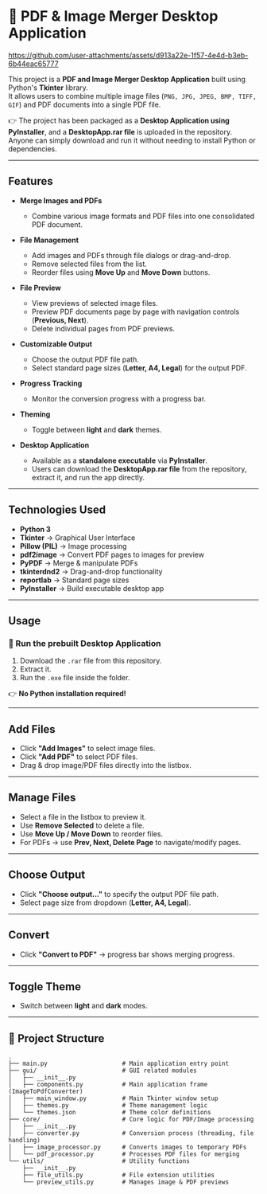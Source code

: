# 📄 PDF & Image Merger Desktop Application


https://github.com/user-attachments/assets/d913a22e-1f57-4e4d-b3eb-6b44eac65777


This project is a **PDF and Image Merger Desktop Application** built using Python's **Tkinter** library.  
It allows users to combine multiple image files (`PNG, JPG, JPEG, BMP, TIFF, GIF`) and PDF documents into a single PDF file. 

👉 The project has been packaged as a **Desktop Application using PyInstaller**, and a **DesktopApp.rar file** is uploaded in the repository.  
Anyone can simply download and run it without needing to install Python or dependencies.   

---

##  Features

- **Merge Images and PDFs**  
  - Combine various image formats and PDF files into one consolidated PDF document.

- **File Management**  
  - Add images and PDFs through file dialogs or drag-and-drop.  
  - Remove selected files from the list.  
  - Reorder files using **Move Up** and **Move Down** buttons.  

- **File Preview**  
  - View previews of selected image files.  
  - Preview PDF documents page by page with navigation controls (**Previous, Next**).  
  - Delete individual pages from PDF previews.  

- **Customizable Output**  
  - Choose the output PDF file path.  
  - Select standard page sizes (**Letter, A4, Legal**) for the output PDF.  

- **Progress Tracking**  
  - Monitor the conversion progress with a progress bar.  

- **Theming**  
  - Toggle between **light** and **dark** themes.  

- **Desktop Application**  
  - Available as a **standalone executable** via **PyInstaller**.  
  - Users can download the **DesktopApp.rar file** from the repository, extract it, and run the app directly.  

---

##  Technologies Used

- **Python 3**  
- **Tkinter** → Graphical User Interface  
- **Pillow (PIL)** → Image processing  
- **pdf2image** → Convert PDF pages to images for preview  
- **PyPDF** → Merge & manipulate PDFs  
- **tkinterdnd2** → Drag-and-drop functionality  
- **reportlab** → Standard page sizes  
- **PyInstaller** → Build executable desktop app  

---

##  Usage

### 🔹 Run the prebuilt Desktop Application
1. Download the `.rar` file from this repository.  
2. Extract it.  
3. Run the `.exe` file inside the folder.   

👉 **No Python installation required!**

---

##  Add Files
- Click **"Add Images"** to select image files.  
- Click **"Add PDF"** to select PDF files.  
- Drag & drop image/PDF files directly into the listbox.  

---

##  Manage Files
- Select a file in the listbox to preview it.  
- Use **Remove Selected** to delete a file.  
- Use **Move Up / Move Down** to reorder files.  
- For PDFs → use **Prev, Next, Delete Page** to navigate/modify pages.  

---

##  Choose Output
- Click **"Choose output..."** to specify the output PDF file path.  
- Select page size from dropdown (**Letter, A4, Legal**).  

---

##  Convert
- Click **"Convert to PDF"** → progress bar shows merging progress.  

---

##  Toggle Theme
- Switch between **light** and **dark** modes.  

---

## 📂 Project Structure
```
.
├── main.py                     # Main application entry point
├── gui/                        # GUI related modules
│   ├── __init__.py
│   ├── components.py           # Main application frame (ImageToPdfConverter)
│   ├── main_window.py          # Main Tkinter window setup
│   ├── themes.py               # Theme management logic
│   └── themes.json             # Theme color definitions
├── core/                       # Core logic for PDF/Image processing
│   ├── __init__.py
│   ├── converter.py            # Conversion process (threading, file handling)
│   ├── image_processor.py      # Converts images to temporary PDFs
│   └── pdf_processor.py        # Processes PDF files for merging
└── utils/                      # Utility functions
    ├── __init__.py
    ├── file_utils.py           # File extension utilities
    └── preview_utils.py        # Manages image & PDF previews
```

